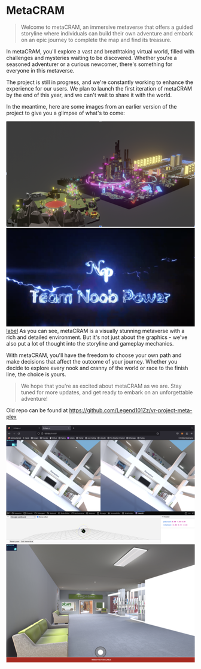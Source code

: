# MetaCRAM

> Welcome to metaCRAM, an immersive metaverse that offers a guided storyline where individuals can build their own adventure and embark on an epic journey to complete the map and find its treasure.

In metaCRAM, you'll explore a vast and breathtaking virtual world, filled with challenges and mysteries waiting to be discovered. Whether you're a seasoned adventurer or a curious newcomer, there's something for everyone in this metaverse.

The project is still in progress, and we're constantly working to enhance the experience for our users. We plan to launch the first iteration of metaCRAM by the end of this year, and we can't wait to share it with the world.

In the meantime, here are some images from an earlier version of the project to give you a glimpse of what's to come:

![city](./ireadme-resource/meta.png)
[![Watch the video](./ireadme-resource/Screenshot%202023-03-31%20at%2012.12.54.png)](https://drive.google.com/file/d/17cBsMzgzeOnKsxabA_gPRGICL2RS4r0k/view?usp=share_link)
[label](.gitignore)
As you can see, metaCRAM is a visually stunning metaverse with a rich and detailed environment. But it's not just about the graphics - we've also put a lot of thought into the storyline and gameplay mechanics.

With metaCRAM, you'll have the freedom to choose your own path and make decisions that affect the outcome of your journey. Whether you decide to explore every nook and cranny of the world or race to the finish line, the choice is yours.

> We hope that you're as excited about metaCRAM as we are. Stay tuned for more updates, and get ready to embark on an unforgettable adventure!

Old repo can be found at https://github.com/Legend101Zz/vr-project-meta-plex

![city](./ireadme-resource/Screenshot%202023-03-31%20at%2010.56.28.png)
![city](./ireadme-resource/Screenshot%202023-03-31%20at%2010.56.19.png)
